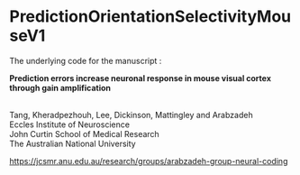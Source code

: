 # PredictionOrientationSelectivityMouseV1

The underlying code for the manuscript : 


**Prediction errors increase neuronal response in mouse visual cortex through gain amplification**

<br/>
Tang, Kheradpezhouh, Lee, Dickinson, Mattingley and Arabzadeh <br/>
Eccles Institute of Neuroscience <br/>
John Curtin School of Medical Research  <br/>
The Australian National University <br/>

https://jcsmr.anu.edu.au/research/groups/arabzadeh-group-neural-coding

